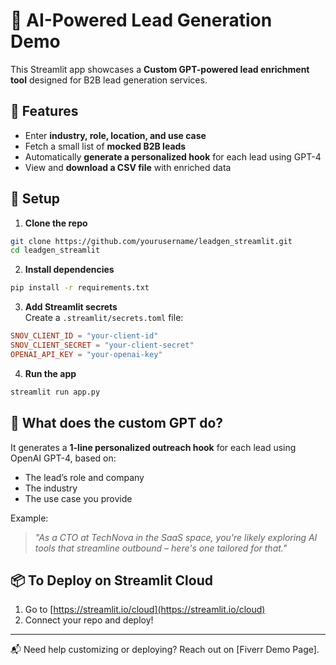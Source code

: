 # 🧠 AI-Powered Lead Generation Demo

This Streamlit app showcases a **Custom GPT-powered lead enrichment tool** designed for B2B lead generation services.

## 🚀 Features

- Enter **industry, role, location, and use case**
- Fetch a small list of **mocked B2B leads**
- Automatically **generate a personalized hook** for each lead using GPT-4
- View and **download a CSV file** with enriched data

## 🔧 Setup

1. **Clone the repo**  
```bash
git clone https://github.com/yourusername/leadgen_streamlit.git
cd leadgen_streamlit
```

2. **Install dependencies**  
```bash
pip install -r requirements.txt
```

3. **Add Streamlit secrets**  
Create a `.streamlit/secrets.toml` file:

```toml
SNOV_CLIENT_ID = "your-client-id"
SNOV_CLIENT_SECRET = "your-client-secret"
OPENAI_API_KEY = "your-openai-key"
```

4. **Run the app**  
```bash
streamlit run app.py
```

## 🤖 What does the custom GPT do?

It generates a **1-line personalized outreach hook** for each lead using OpenAI GPT-4, based on:

- The lead’s role and company
- The industry
- The use case you provide

Example:
> *"As a CTO at TechNova in the SaaS space, you're likely exploring AI tools that streamline outbound – here's one tailored for that."*

## 📦 To Deploy on Streamlit Cloud

1. Go to [https://streamlit.io/cloud](https://streamlit.io/cloud)
2. Connect your repo and deploy!

---

📬 Need help customizing or deploying? Reach out on [Fiverr Demo Page].
